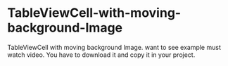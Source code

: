 # TableViewCell-with-moving-background-Image
TableViewCell with moving background Image. want to see example must watch video. You have to download it and copy it in your project.

